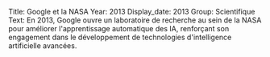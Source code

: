 Title: Google et la NASA
Year: 2013
Display_date: 2013
Group: Scientifique
Text: En 2013, Google ouvre un laboratoire de recherche au sein de la NASA pour améliorer l'apprentissage automatique des IA, renforçant son engagement dans le développement de technologies d'intelligence artificielle avancées.